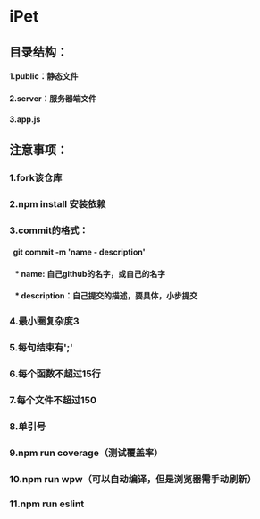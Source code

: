 # iPet

## 目录结构：
#### 1.public：静态文件
#### 2.server：服务器端文件
#### 3.app.js

## 注意事项：
### 1.fork该仓库
### 2.npm install 安装依赖
### 3.commit的格式：
#### &nbsp; git commit -m 'name - description'
#### &nbsp;&nbsp; * name: 自己github的名字，或自己的名字
#### &nbsp;&nbsp; * description：自己提交的描述，要具体，小步提交

### 4.最小圈复杂度3
### 5.每句结束有';'
### 6.每个函数不超过15行
### 7.每个文件不超过150
### 8.单引号

### 9.npm run coverage（测试覆盖率）
### 10.npm run wpw（可以自动编译，但是浏览器需手动刷新）
### 11.npm run eslint
